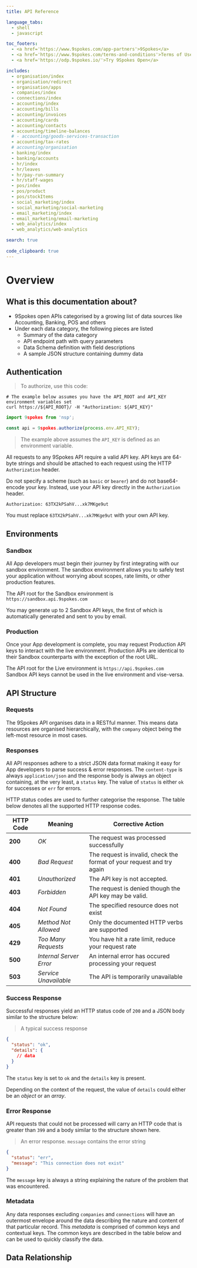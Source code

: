 ```yaml
---
title: API Reference

language_tabs:
  - shell
  - javascript

toc_footers:
  - <a href='https://www.9spokes.com/app-partners'>9Spokes</a>
  - <a href='https://www.9spokes.com/terms-and-conditions'>Terms of Use</a>
  - <a href='https://odp.9spokes.io/'>Try 9Spokes Open</a>

includes:
  - organisation/index
  - organisation/redirect
  - organisation/apps
  - companies/index
  - connections/index
  - accounting/index
  - accounting/bills
  - accounting/invoices
  - accounting/cards
  - accounting/contacts
  - accounting/timeline-balances
  # - accounting/goods-services-transaction
  - accounting/tax-rates
  # accounting/organisation
  - banking/index
  - banking/accounts
  - hr/index
  - hr/leaves
  - hr/pay-run-summary
  - hr/staff-wages
  - pos/index
  - pos/product
  - pos/stockItems
  - social_marketing/index
  - social_marketing/social-marketing
  - email_marketing/index
  - email_marketing/email-marketing
  - web_analytics/index
  - web_analytics/web-analytics

search: true
  
code_clipboard: true
---
```


# Overview

## What is this documentation about?

* 9Spokes open APIs categorised by a growing list of data sources like Accounting, Banking, POS and others
* Under each data category, the following pieces are listed
  * Summary of the data category
  * API endpoint path with query parameters 
  * Data Schema definition with field descriptions
  * A sample JSON structure containing dummy data

## Authentication

> To authorize, use this code:

```shell
# The example below assumes you have the API_ROOT and API_KEY environment variables set
curl https://${API_ROOT}/ -H "Authorization: ${API_KEY}"
```

```javascript
import 9spokes from 'nsp';

const api = 9spokes.authorize(process.env.API_KEY);
```

> The example above assumes the `API_KEY` is defined as an environment variable.

All requests to any 9Spokes API require a valid API key.  API keys are 64-byte strings and should be attached to each request using the HTTP `Authorization` header.

Do not specify a scheme (such as `basic` or `bearer`) and do not base64-encode your key.  Instead, use your API key directly in the `Authorization` header.

`Authorization: 63TX2kPSahV...xk7MKge9ut`

<aside class="success">
You must replace <code>63TX2kPSahV...xk7MKge9ut</code> with your own API key.
</aside>

## Environments

### Sandbox

All App developers must begin their journey by first integrating with our sandbox environment.  The sandbox environment allows you to safely test your application without worrying about scopes, rate limits, or other production features.

<aside class="notice">
The API root for the Sandbox environment is <code>https://sandbox.api.9spokes.com</code>
</aside>

You may generate up to 2 Sandbox API keys, the first of which is automatically generated and sent to you by email.

### Production

Once your App development is complete, you may request Production API keys to interact with the live environment.  Production APIs are identical to their Sandbox counterparts with the exception of the root URL.

<aside class="notice">
The API root for the Live environment is <code>https://api.9spokes.com</code>
</aside>

<aside class="warning">Sandbox API keys cannot be used in the live environment and vise-versa.</aside>

## API Structure

### Requests

The 9Spokes API organises data in a RESTful manner.  This means data resources are organised hierarchically, with the `company` object being the left-most resource in most cases.

### Responses

All API responses adhere to a strict JSON data format making it easy for App developers to parse success & error responses.  The `content-type` is always `application/json` and the response body is always an object containing, at the very least, a `status` key.  The value of `status` is either `ok` for successes or `err` for errors.

HTTP status codes are used to further categorise the response.  The table below denotes all the supported HTTP response codes.

| HTTP Code | Meaning                 | Corrective Action                                                      |
| --------- | ----------------------- | ---------------------------------------------------------------------- |
| **200**   | *OK*                    | The request was processed successfully                                 |
| **400**   | *Bad Request*           | The request is invalid, check the format of your request and try again |
| **401**   | *Unauthorized*          | The API key is not accepted.                                           |
| **403**   | *Forbidden*             | The request is denied though the API key may be valid.                 |
| **404**   | *Not Found*             | The specified resource does not exist                                  |
| **405**   | *Method Not Allowed*    | Only the documented HTTP verbs are supported                           |
| **429**   | *Too Many Requests*     | You have hit a rate limit, reduce your request rate                    |
| **500**   | *Internal Server Error* | An internal error has occured processing your request                  |
| **503**   | *Service Unavailable*   | The API is temporarily unavailable                                     |

### Success Response

Successful responses yield an HTTP status code of `200` and a JSON body similar to the structure below:

> A typical success response

```json
{
  "status": "ok",
  "details": {
    // data
  }
}
```

The `status` key is set to `ok` and the `details` key is present.

<aside class="warning">Depending on the context of the request, the value of <code>details</code> could either be an <i>object</i> or an <i>array</i>.</aside>

<!-- <span class="api api-get" /> -->

### Error Response

API requests that could not be processed will carry an HTTP code that is greater than `399` and a body similar to the structure shown here.

> An error response.  `message` contains the error string

```json
{
  "status": "err",
  "message": "This connection does not exist"
}
```

The `message` key is always a string explaining the nature of the problem that was encountered.

### Metadata

Any data responses excluding `companies` and `connections` will have an outermost envelope around the data describing the nature and content of that particular record.  This _metadata_ is comprised of common keys and contextual keys.  The common keys are described in the table below and can be used to quickly classify the data.



## Data Relationship

